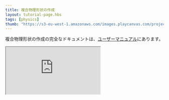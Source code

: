 ```yaml
---
title: 複合物理形状の作成
layout: tutorial-page.hbs
tags: [physics]
thumb: "https://s3-eu-west-1.amazonaws.com/images.playcanvas.com/projects/12/688146/E92618-image-75.jpg"
---
```


複合物理形状の作成の完全なドキュメントは、[ユーザーマニュアル][documentation-page]にあります。

<iframe loading="lazy" src="https://playcanv.as/p/KXZ5Lsda/" title="Compound Physics Shapes"></iframe>

[documentation-page]: /user-manual/physics/compound-shapes/

